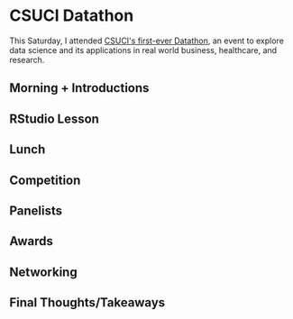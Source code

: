 # CSUCI Datathon
This Saturday, I attended <a href="https://www.csuci.edu/news/releases/2025-first-ever-datathon.htm">CSUCI's first-ever Datathon</a>, an event to explore data science and its applications in real world business, healthcare, and research. 

## Morning + Introductions


## RStudio Lesson


## Lunch


## Competition


## Panelists


## Awards


## Networking


## Final Thoughts/Takeaways

